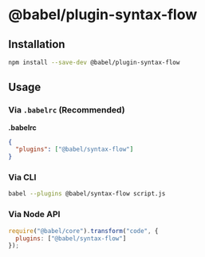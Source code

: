 # @babel/plugin-syntax-flow



## Installation

```sh
npm install --save-dev @babel/plugin-syntax-flow
```

## Usage

### Via `.babelrc` (Recommended)

**.babelrc**

```json
{
  "plugins": ["@babel/syntax-flow"]
}
```

### Via CLI

```sh
babel --plugins @babel/syntax-flow script.js
```

### Via Node API

```javascript
require("@babel/core").transform("code", {
  plugins: ["@babel/syntax-flow"]
});
```

